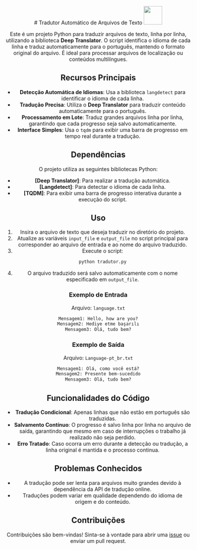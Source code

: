 <div align="center">
# Tradutor Automático de Arquivos de Texto
    <img src="https://cdn.jsdelivr.net/gh/devicons/devicon@latest/icons/python/python-original.svg" width="50" height="50" /><br>

Este é um projeto Python para traduzir arquivos de texto, linha por linha, utilizando a biblioteca **Deep Translator**. O script identifica o idioma de cada linha e traduz automaticamente para o português, mantendo o formato original do arquivo. É ideal para processar arquivos de localização ou conteúdos multilíngues.

## Recursos Principais
- **Detecção Automática de Idiomas**: Usa a biblioteca `langdetect` para identificar o idioma de cada linha.
- **Tradução Precisa**: Utiliza o **Deep Translator** para traduzir conteúdo automaticamente para o português.
- **Processamento em Lote**: Traduz grandes arquivos linha por linha, garantindo que cada progresso seja salvo automaticamente.
- **Interface Simples**: Usa o `tqdm` para exibir uma barra de progresso em tempo real durante a tradução.

## Dependências
O projeto utiliza as seguintes bibliotecas Python:

- **[Deep Translator]**: Para realizar a tradução automática.
- **[Langdetect]**: Para detectar o idioma de cada linha.
- **[TQDM]**: Para exibir uma barra de progresso interativa durante a execução do script.

## Uso
1. Insira o arquivo de texto que deseja traduzir no diretório do projeto.
2. Atualize as variáveis `input_file` e `output_file` no script principal para corresponder ao arquivo de entrada e ao nome do arquivo traduzido.
3. Execute o script:
   ```bash
   python tradutor.py
   ```
4. O arquivo traduzido será salvo automaticamente com o nome especificado em `output_file`.

### Exemplo de Entrada
Arquivo: `language.txt`
```txt
Mensagem1: Hello, how are you?
Mensagem2: Hediye etme başarılı
Mensagem3: Olá, tudo bem?
```

### Exemplo de Saída
Arquivo: `Language-pt_br.txt`
```txt
Mensagem1: Olá, como você está?
Mensagem2: Presente bem-sucedido
Mensagem3: Olá, tudo bem?
```

## Funcionalidades do Código
- **Tradução Condicional**: Apenas linhas que não estão em português são traduzidas.
- **Salvamento Contínuo**: O progresso é salvo linha por linha no arquivo de saída, garantindo que mesmo em caso de interrupções o trabalho já realizado não seja perdido.
- **Erro Tratado**: Caso ocorra um erro durante a detecção ou tradução, a linha original é mantida e o processo continua.

## Problemas Conhecidos
- A tradução pode ser lenta para arquivos muito grandes devido à dependência da API de tradução online.
- Traduções podem variar em qualidade dependendo do idioma de origem e do conteúdo.

## Contribuições
Contribuições são bem-vindas! Sinta-se à vontade para abrir uma [issue](https://github.com/moisesferreirajj/Tradutor-Python) ou enviar um pull request.
</div>
